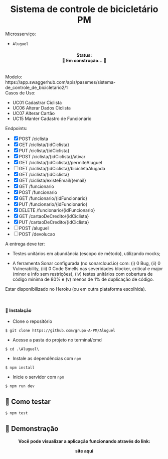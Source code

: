 <h1 align="center">
   Sistema de controle de bicicletário PM
</h1>

Microsserviço:
- `Aluguel`

<h4 align="center"> 
	Status: <br>
	🚧  Em construção...  🚧
</h4>

<br>
Modelo:<br>
<a target="_blank">https://app.swaggerhub.com/apis/pasemes/sistema-de_controle_de_bicicletario2/1</a>

<br>
Casos de Uso:

- UC01 Cadastrar Ciclista
- UC06 Alterar Dados Ciclista
- UC07 Alterar Cartão
- UC15 Manter Cadastro de Funcionário

Endpoints:
  <ul>
    <li><input type="checkbox" checked>POST /ciclista</li>
    <li><input type="checkbox" checked>GET /ciclista/{idCiclista}</li>
    <li><input type="checkbox" checked>PUT /ciclista/{idCiclista}</li>
    <li><input type="checkbox" checked>POST /ciclista/{idCiclista}/ativar</li>
    <li><input type="checkbox" checked>GET /ciclista/{idCiclista}/permiteAluguel</li>
    <li><input type="checkbox">GET /ciclista/{idCiclista}/bicicletaAlugada</li>
    <li><input type="checkbox" checked>GET /ciclista/{idCiclista}</li>
    <li><input type="checkbox" checked>GET /ciclista/existeEmail/{email}</li>
    <li><input type="checkbox" checked>GET /funcionario</li>
    <li><input type="checkbox" checked>POST /funcionario</li>
    <li><input type="checkbox" checked>GET /funcionario/{idFuncionario}</li>
    <li><input type="checkbox" checked>PUT /funcionario/{idFuncionario}</li>
    <li><input type="checkbox" checked>DELETE /funcionario/{idFuncionario}</li>
    <li><input type="checkbox" checked>GET /cartaoDeCredito/{idCiclista}</li>
    <li><input type="checkbox" checked>PUT /cartaoDeCredito/{idCiclista}</li>
    <li><input type="checkbox">POST /aluguel</li>
    <li><input type="checkbox">POST /devolucao</li>
  </ul>

A entrega deve ter:

- Testes unitários em abundância (escopo de método), utilizando mocks;

- A ferramenta Sonar configurada (no sonarcloud.io) com: (i) 0 Bug, (ii) 0 Vulnerability, (iii)  0 Code Smells nas severidades blocker, critical e major (minor e info sem restrições), (iv) testes unitários com cobertura de código mínima de 80% e (v) menos de 1% de duplicação de código. 

Estar disponibilizado no Heroku (ou em outra plataforma escolhida).

<br>
<h4> 🔧 Instalação </h4>

- Clone o repositório 
```
$ git clone https://github.com/grupo-A-PM/Aluguel
```

- Acesse a pasta do projeto no terminal/cmd 
```
$ cd .\Aluguel\
```

- Instale as dependências com `npm`
```
$ npm install
```
- Inicie o servidor com `npm`
```
$ npm run dev
```

## 🚀 Como testar 
```
$ npm test
```
## 🚀 Demonstração

<h4 align="center">
  Você pode visualizar a aplicação funcionando através do link: <br>

  <a target="_blank">site aqui</a>
  
</h4>

